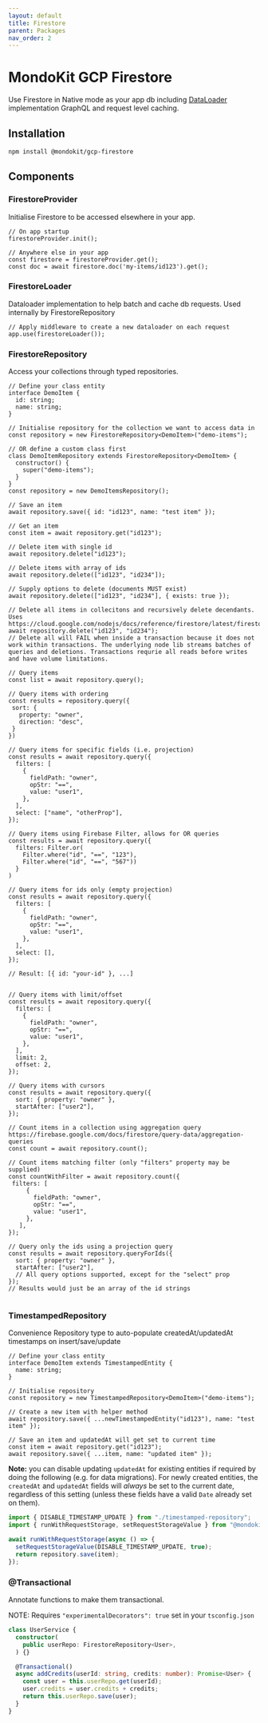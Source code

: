 ```yaml
---
layout: default
title: Firestore
parent: Packages
nav_order: 2
---
```


# MondoKit GCP Firestore

Use Firestore in Native mode as your app db including [DataLoader](https://github.com/graphql/dataloader) implementation GraphQL
 and request level caching.
## Installation

```sh
npm install @mondokit/gcp-firestore
```

## Components

### FirestoreProvider
Initialise Firestore to be accessed elsewhere in your app.

```
// On app startup
firestoreProvider.init();

// Anywhere else in your app
const firestore = firestoreProvider.get();
const doc = await firestore.doc('my-items/id123').get();
```

### FirestoreLoader
Dataloader implementation to help batch and cache db requests. Used internally by FirestoreRepository

```
// Apply middleware to create a new dataloader on each request
app.use(firestoreLoader());
```

### FirestoreRepository
Access your collections through typed repositories.

```
// Define your class entity
interface DemoItem {
  id: string;
  name: string;
}

// Initialise repository for the collection we want to access data in
const repository = new FirestoreRepository<DemoItem>("demo-items");

// OR define a custom class first
class DemoItemRepository extends FirestoreRepository<DemoItem> {
  constructor() {
    super("demo-items");
  }
}
const repository = new DemoItemsRepository();

// Save an item
await repository.save({ id: "id123", name: "test item" });

// Get an item
const item = await repository.get("id123");

// Delete item with single id
await repository.delete("id123");

// Delete items with array of ids
await repository.delete(["id123", "id234"]);

// Supply options to delete (documents MUST exist)
await repository.delete(["id123", "id234"], { exists: true });

// Delete all items in collecitons and recursively delete decendants. Uses https://cloud.google.com/nodejs/docs/reference/firestore/latest/firestore/firestore#_google_cloud_firestore_Firestore_recursiveDelete_member_1_
await repository.delete("id123", "id234");
// Delete all will FAIL when inside a transaction because it does not work within transactions. The underlying node lib streams batches of queries and deletions. Transactions requrie all reads before writes and have volume limitations.

// Query items
const list = await repository.query();

// Query items with ordering
const results = repository.query({
 sort: {
   property: "owner",
   direction: "desc",
 }
})

// Query items for specific fields (i.e. projection)
const results = await repository.query({
  filters: [
    {
      fieldPath: "owner",
      opStr: "==",
      value: "user1",
    },
  ],
  select: ["name", "otherProp"],
});

// Query items using Firebase Filter, allows for OR queries
const results = await repository.query({
  filters: Filter.or(
    Filter.where("id", "==", "123"), 
    Filter.where("id", "==", "567"))
  }
)

// Query items for ids only (empty projection)
const results = await repository.query({
  filters: [
    {
      fieldPath: "owner",
      opStr: "==",
      value: "user1",
    },
  ],
  select: [],
});

// Result: [{ id: "your-id" }, ...]


// Query items with limit/offset
const results = await repository.query({
  filters: [
    {
      fieldPath: "owner",
      opStr: "==",
      value: "user1",
    },
  ],
  limit: 2,
  offset: 2,
});

// Query items with cursors
const results = await repository.query({
  sort: { property: "owner" },
  startAfter: ["user2"],
});

// Count items in a collection using aggregation query https://firebase.google.com/docs/firestore/query-data/aggregation-queries
const count = await repository.count();

// Count items matching filter (only "filters" property may be supplied)
const countWithFilter = await repository.count({
 filters: [
     {
       fieldPath: "owner",
       opStr: "==",
       value: "user1",
     },
   ],
});

// Query only the ids using a projection query
const results = await repository.queryForIds({
  sort: { property: "owner" },
  startAfter: ["user2"],
  // All query options supported, except for the "select" prop
});
// Results would just be an array of the id strings


```

### TimestampedRepository
Convenience Repository type to auto-populate createdAt/updatedAt timestamps on insert/save/update

```
// Define your class entity
interface DemoItem extends TimestampedEntity {
  name: string;
}

// Initialise repository
const repository = new TimestampedRepository<DemoItem>("demo-items");

// Create a new item with helper method
await repository.save({ ...newTimestampedEntity("id123"), name: "test item" });

// Save an item and updatedAt will get set to current time
const item = await repository.get("id123");
await repository.save({ ...item, name: "updated item" });
```

**Note:** you can disable updating `updatedAt` for existing entities if required by doing the following (e.g. for data migrations). For newly created entities, 
the `createdAt` and `updatedAt` fields will _always_ be set to the current date, regardless of this setting (unless these fields have a valid `Date` already set on them).

```typescript
import { DISABLE_TIMESTAMP_UPDATE } from "./timestamped-repository";
import { runWithRequestStorage, setRequestStorageValue } from "@mondokit/gcp-core";

await runWithRequestStorage(async () => {
  setRequestStorageValue(DISABLE_TIMESTAMP_UPDATE, true);
  return repository.save(item);
});
```

### @Transactional

Annotate functions to make them transactional.

NOTE: Requires `"experimentalDecorators": true` set in your `tsconfig.json`

```typescript
class UserService {
  constructor(
    public userRepo: FirestoreRepository<User>,
  ) {}

  @Transactional()
  async addCredits(userId: string, credits: number): Promise<User> {
    const user = this.userRepo.get(userId);
    user.credits = user.credits + credits;
    return this.userRepo.save(user);
  }
}
```
